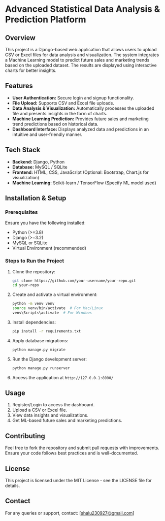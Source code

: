 # Advanced Statistical Data Analysis & Prediction Platform

## Overview
This project is a Django-based web application that allows users to upload CSV or Excel files for data analysis and visualization. The system integrates a Machine Learning model to predict future sales and marketing trends based on the uploaded dataset. The results are displayed using interactive charts for better insights.

## Features
- **User Authentication:** Secure login and signup functionality.
- **File Upload:** Supports CSV and Excel file uploads.
- **Data Analysis & Visualization:** Automatically processes the uploaded file and presents insights in the form of charts.
- **Machine Learning Prediction:** Provides future sales and marketing trend predictions based on historical data.
- **Dashboard Interface:** Displays analyzed data and predictions in an intuitive and user-friendly manner.

## Tech Stack
- **Backend:** Django, Python
- **Database:** MySQL / SQLite
- **Frontend:** HTML, CSS, JavaScript (Optional: Bootstrap, Chart.js for visualization)
- **Machine Learning:** Scikit-learn / TensorFlow (Specify ML model used)

## Installation & Setup
### Prerequisites
Ensure you have the following installed:
- Python (>=3.8)
- Django (>=3.2)
- MySQL or SQLite
- Virtual Environment (recommended)

### Steps to Run the Project
1. Clone the repository:
   ```bash
   git clone https://github.com/your-username/your-repo.git
   cd your-repo
   ```
2. Create and activate a virtual environment:
   ```bash
   python -m venv venv
   source venv/bin/activate  # For Mac/Linux
   venv\Scripts\activate  # For Windows
   ```
3. Install dependencies:
   ```bash
   pip install -r requirements.txt
   ```
4. Apply database migrations:
   ```bash
   python manage.py migrate
   ```
5. Run the Django development server:
   ```bash
   python manage.py runserver
   ```
6. Access the application at `http://127.0.0.1:8000/`

## Usage
1. Register/Login to access the dashboard.
2. Upload a CSV or Excel file.
3. View data insights and visualizations.
4. Get ML-based future sales and marketing predictions.

## Contributing
Feel free to fork the repository and submit pull requests with improvements. Ensure your code follows best practices and is well-documented.

## License
This project is licensed under the MIT License - see the LICENSE file for details.

## Contact
For any queries or support, contact: [shalu230927@gmail.com]
